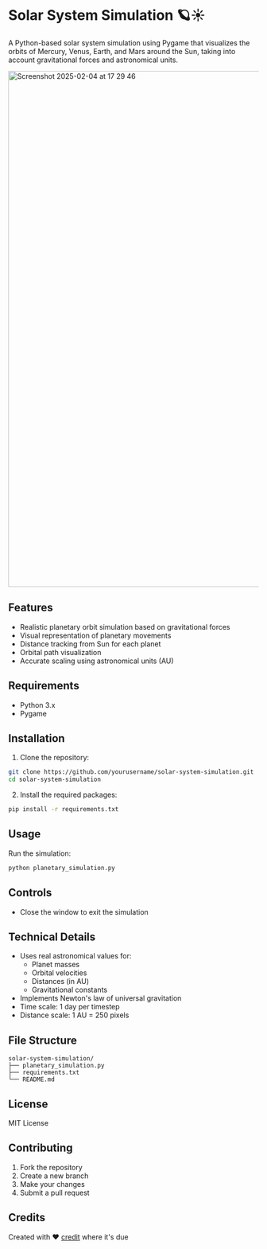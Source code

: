# Solar System Simulation 🪐☀️

A Python-based solar system simulation using Pygame that visualizes the orbits of Mercury, Venus, Earth, and Mars around the Sun, taking into account gravitational forces and astronomical units.

<img width="1037" alt="Screenshot 2025-02-04 at 17 29 46" src="https://github.com/user-attachments/assets/085002c5-d955-4adb-8840-e427fbed19da" />


## Features
- Realistic planetary orbit simulation based on gravitational forces
- Visual representation of planetary movements
- Distance tracking from Sun for each planet
- Orbital path visualization
- Accurate scaling using astronomical units (AU)

## Requirements
- Python 3.x
- Pygame

## Installation
1. Clone the repository:
```bash
git clone https://github.com/yourusername/solar-system-simulation.git
cd solar-system-simulation
```

2. Install the required packages:
```bash
pip install -r requirements.txt
```

## Usage
Run the simulation:
```bash
python planetary_simulation.py
```

## Controls
- Close the window to exit the simulation

## Technical Details
- Uses real astronomical values for:
  - Planet masses
  - Orbital velocities
  - Distances (in AU)
  - Gravitational constants
- Implements Newton's law of universal gravitation
- Time scale: 1 day per timestep
- Distance scale: 1 AU = 250 pixels

## File Structure
```
solar-system-simulation/
├── planetary_simulation.py
├── requirements.txt
└── README.md
```

## License
MIT License

## Contributing
1. Fork the repository
2. Create a new branch
3. Make your changes
4. Submit a pull request

## Credits
Created with ❤️
[credit](https://github.com/techwithtim/Python-Planet-Simulation/tree/main) where it's due 
